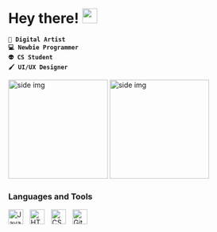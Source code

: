 # Hey there! <img src="https://emojipedia-us.s3.amazonaws.com/source/noto-emoji-animations/344/waving-hand_1f44b.gif" width="30px" height="30px">


**`🎨 Digital Artist`** <br/>
**`💻 Newbie Programmer`** <br/>
**`👽 CS Student`** <br/>
**`🖌️ UI/UX Designer`**

<img src="https://3.bp.blogspot.com/-esRFpEAcOeI/WPVrqB4PsZI/AAAAAAAOm-o/TwgXx4vVrXkQYKm3ArZIbWt_h0hjHxaKgCLcB/s1600/AS002523_11.gif"  alt="side img" width="200" height="auto" />
<img src="https://www.icegif.com/wp-content/uploads/2022/05/icegif-1035.gif" alt="side img" width="200" height="auto" />

### Languages and Tools 

<img align="left" alt="Java" width="30px" style="padding-right:10px;" src="https://cdn.jsdelivr.net/gh/devicons/devicon/icons/java/java-original.svg"/>
<img align="left" alt="HTML" width="30px" style="padding-right:10px;" src="https://cdn.jsdelivr.net/gh/devicons/devicon/icons/html5/html5-plain.svg" />
<img align="left" alt="CSS" width="30px" style="padding-right:10px;" src="https://cdn.jsdelivr.net/gh/devicons/devicon/icons/css3/css3-plain.svg" />
<img align="left" alt="GitHub" width="30px" style="padding-right:10px;" src="https://cdn.jsdelivr.net/gh/devicons/devicon/icons/github/github-original.svg" /> 
<br />



#
